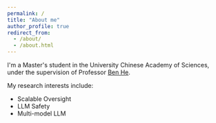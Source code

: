 ```yaml
---
permalink: /
title: "About me"
author_profile: true
redirect_from: 
  - /about/
  - /about.html
---
```


I'm a Master's student in the University Chinese Academy of Sciences, under the supervision of Professor [Ben He](https://people.ucas.ac.cn/~benhe?language=en). 

My research interests include:
 - Scalable Oversight
 - LLM Safety
 - Multi-model LLM 

